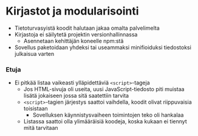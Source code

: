 # Kirjastot ja modularisointi

* Tietoturvasyistä koodit halutaan jakaa omalta palvelimelta
* Kirjastoja ei säilytetä projektin versionhallinnassa
  * Asennetaan kehittäjän koneelle npm:stä
* Sovellus paketoidaan yhdeksi tai useammaksi minifioiduksi tiedostoksi julkaisua varten

### Etuja

* Ei pitkää listaa vaikeasti ylläpidettäviä `<script>`-tageja
  * Jos HTML-sivuja oli useita, uusi JavaScript-tiedosto piti muistaa lisätä jokaiseen jossa sitä saatettiin tarvita
  * `<script>`-tagien järjestys saattoi vaihdella, koodit olivat riippuvaisia toisistaan
    * Sovelluksen käynnistysvaiheen toimintojen teko oli hankalaa
  * Listassa saattoi olla ylimääräisiä koodeja, koska kukaan ei tiennyt mitä tarvitaan

